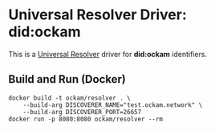 # Universal Resolver Driver: did:ockam

This is a [Universal Resolver](https://github.com/decentralized-identity/universal-resolver/) driver for **did:ockam** identifiers.

## Build and Run (Docker)

```
docker build -t ockam/resolver . \
    --build-arg DISCOVERER_NAME="test.ockam.network" \
    --build-arg DISCOVERER_PORT=26657
docker run -p 8080:8080 ockam/resolver --rm
```


